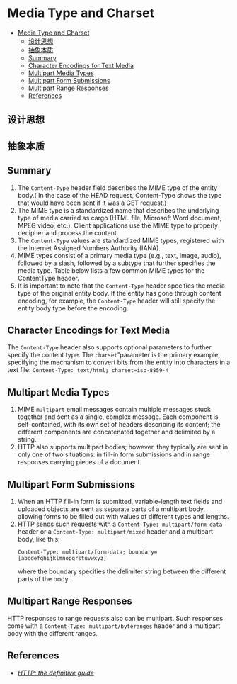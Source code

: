 # Media Type and Charset


<!-- TOC -->

- [Media Type and Charset](#media-type-and-charset)
    - [设计思想](#设计思想)
    - [抽象本质](#抽象本质)
    - [Summary](#summary)
    - [Character Encodings for Text Media](#character-encodings-for-text-media)
    - [Multipart Media Types](#multipart-media-types)
    - [Multipart Form Submissions](#multipart-form-submissions)
    - [Multipart Range Responses](#multipart-range-responses)
    - [References](#references)

<!-- /TOC -->


## 设计思想


## 抽象本质


## Summary
1. The `Content-Type` header field describes the MIME type of the entity body.( In the case of the HEAD request, Content-Type shows the type that would have been sent if it was a GET request.) 
2. The MIME type is a standardized name that describes the underlying type of media carried as cargo (HTML file, Microsoft Word document, MPEG video, etc.). Client applications use the MIME type to properly decipher and process the content.
3.  The `Content-Type` values are standardized MIME types, registered with the Internet Assigned Numbers Authority (IANA). 
4. MIME types consist of a primary media type (e.g., text, image, audio), followed by a slash, followed by a subtype that further specifies the media type. Table below lists a few common MIME types for the ContentType header. 
5. It is important to note that the `Content-Type` header specifies the media type of the original entity body. If the entity has gone through content encoding, for example, the `Content-Type` header will still specify the entity body type before the encoding.


## Character Encodings for Text Media
The `Content-Type` header also supports optional parameters to further specify the content type. The `charset`”parameter is the primary example, specifying the mechanism to convert bits from the entity into characters in a text file:
    ```
    Content-Type: text/html; charset=iso-8859-4
    ```


## Multipart Media Types
1. MIME `multipart` email messages contain multiple messages stuck together and sent as a single, complex message. Each component is self-contained, with its own set of headers describing its content; the different components are concatenated together and delimited by a string.
2. HTTP also supports multipart bodies; however, they typically are sent in only one of two situations: in fill-in form submissions and in range responses carrying pieces of a document.


## Multipart Form Submissions
1. When an HTTP fill-in form is submitted, variable-length text fields and uploaded objects are sent as separate parts of a multipart body, allowing forms to be filled out with values of different types and lengths. 
2. HTTP sends such requests with a `Content-Type: multipart/form-data` header or a `Content-Type: multipart/mixed` header and a multipart body, like this:
    ```
    Content-Type: multipart/form-data; boundary=[abcdefghijklmnopqrstuvwxyz]
    ```
    where the boundary specifies the delimiter string between the different parts of the body.


## Multipart Range Responses
HTTP responses to range requests also can be multipart. Such responses come with a `Content-Type: multipart/byteranges` header and a multipart body with the different ranges. 


## References
* [*HTTP: the definitive guide*](https://book.douban.com/subject/1440226/)